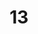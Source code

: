 ---
layout: photo
title: "13"
image_main: 13/20050724-_0045-500.jpg
left: 12.html
right: 14.html
---